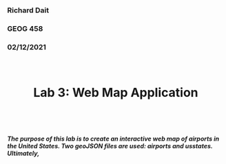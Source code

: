 <h3> Richard Dait
<h3> GEOG 458
<h3> 02/12/2021

</br>
</br>
</br>
<h1> <p align="center"> <b> Lab 3: Web Map Application</b> </p>
</br>
<h5> <p align="left"> The purpose of this lab is to create an interactive web map of airports in the United States. Two geoJSON files are used: airports and usstates. Ultimately, </p>
